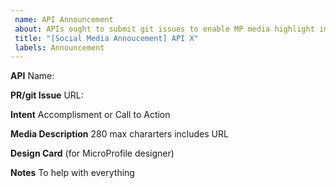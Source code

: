 ```yaml
---
 name: API Announcement
 about: APIs ought to submit git issues to enable MP media highlight important milestones
 title: "[Social Media Annoucement] API X"
 labels: Announcement
---
```


 **API**
 Name:
 
 **PR/git Issue**
 URL:
 
**Intent**
Accomplisment or Call to Action

 **Media Description**
 280 max chararters includes URL

 **Design Card**  (for MicroProfile designer)

 **Notes**
 To help with everything
